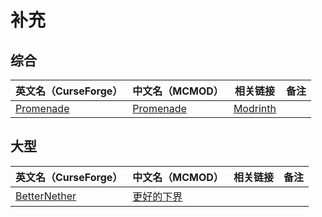 # 补充

## 综合

| 英文名（CurseForge）                                                | 中文名（MCMOD）                                   | 相关链接                                       | 备注 |
| ------------------------------------------------------------------- | ------------------------------------------------- | ---------------------------------------------- | ---- |
| [Promenade](https://www.curseforge.com/minecraft/mc-mods/promenade) | [Promenade](https://www.mcmod.cn/class/5300.html) | [Modrinth](https://modrinth.com/mod/promenade) |      |

## 大型

| 英文名（CurseForge）                                                      | 中文名（MCMOD）                                    | 相关链接 | 备注 |
| ------------------------------------------------------------------------- | -------------------------------------------------- | -------- | ---- |
| [BetterNether](https://www.curseforge.com/minecraft/mc-mods/betternether) | [更好的下界](https://www.mcmod.cn/class/1579.html) |          |      |

